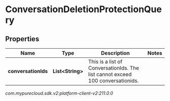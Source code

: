 # ConversationDeletionProtectionQuery


## Properties

| Name | Type | Description | Notes |
| ------------ | ------------- | ------------- | ------------- |
| **conversationIds** | **List&lt;String&gt;** | This is a list of ConversationIds. The list cannot exceed 100 conversationids. |  |




_com.mypurecloud.sdk.v2:platform-client-v2:211.0.0_
